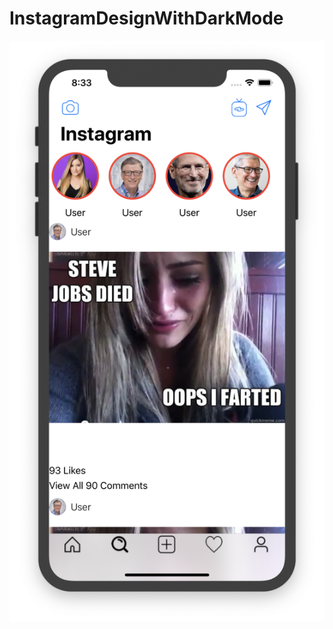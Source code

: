 # InstagramDesignWithDarkMode

![alt_text](https://github.com/ram4ik/InstagramDesignWithDarkMode/blob/master/InstagramDesignWithDarkMode/Assets.xcassets/scr.imageset/scr.png)
